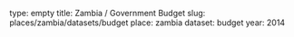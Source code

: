 type: empty
title: Zambia / Government Budget
slug: places/zambia/datasets/budget
place: zambia
dataset: budget
year: 2014
